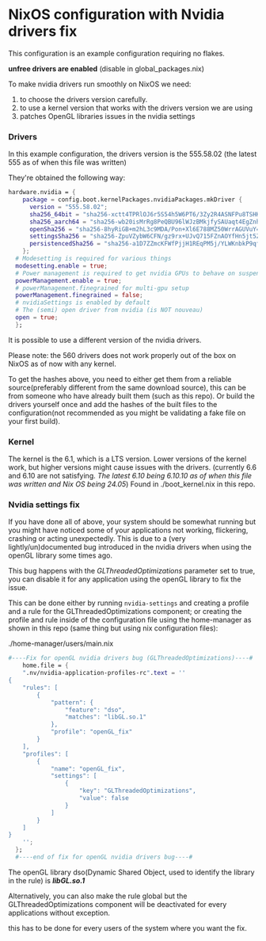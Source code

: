 # NixOS configuration with Nvidia drivers fix

This configuration is an example configuration requiring no flakes.

**unfree drivers are enabled** (disable in global_packages.nix)


To make nvidia drivers run smoothly on NixOS we need:


1. to choose the drivers version carefully.
2. to use a kernel version that works with the drivers version we are using
3. patches OpenGL libraries issues in the nvidia settings

### Drivers

In this example configuration, the drivers version is the 555.58.02 (the latest 555 as of when this file was written)

They're obtained the following way:

```nix
hardware.nvidia = {
    package = config.boot.kernelPackages.nvidiaPackages.mkDriver {
      version = "555.58.02";
      sha256_64bit = "sha256-xctt4TPRlOJ6r5S54h5W6PT6/3Zy2R4ASNFPu8TSHKM=";
      sha256_aarch64 = "sha256-wb20isMrRg8PeQBU96lWJzBMkjfySAUaqt4EgZnhyF8=";
      openSha256 = "sha256-8hyRiGB+m2hL3c9MDA/Pon+Xl6E788MZ50WrrAGUVuY=";
      settingsSha256 = "sha256-ZpuVZybW6CFN/gz9rx+UJvQ715FZnAOYfHn5jt5Z2C8=";
      persistencedSha256 = "sha256-a1D7ZZmcKFWfPjjH1REqPM5j/YLWKnbkP9qfRyIyxAw=";
    };
  # Modesetting is required for various things
  modesetting.enable = true;
  # Power management is required to get nvidia GPUs to behave on suspend, due to firmware bugs.
  powerManagement.enable = true;
  # powerManagement.finegrained for multi-gpu setup
  powerManagement.finegrained = false;
  # nvidiaSettings is enabled by default
  # The (semi) open driver from nvidia (is NOT nouveau)
  open = true;
  };
```

It is possible to use a different version of the nvidia drivers.

Please note: the 560 drivers does not work properly out of the box on NixOS as of now with any kernel.


To get the hashes above, you need to either get them from a reliable source(preferably different from the same download source), this can be from someone who have already built them (such as this repo). Or build the drivers yourself once and add the hashes of the built files to the configuration(not recommended as you might be validating a fake file on your first build).

### Kernel

The kernel is the 6.1, which is a LTS version. Lower versions of the kernel work, but higher versions might cause issues with the drivers. (currently 6.6 and 6.10 are not satisfying. *The latest 6.10 being 6.10.10 as of when this file was written and Nix OS being 24.05*) Found in ./boot_kernel.nix in this repo.

### Nvidia settings fix

If you have done all of above, your system should be somewhat running but you might have noticed some of your applications not working, flickering, crashing or acting unexpectedly. This is due to a (very lightly/un)documented bug introduced in the nvidia drivers when using the openGL library some times ago.

This bug happens with the *GLThreadedOptimizations* parameter set to true, you can disable it for any application using the openGL library to fix the issue.

This can be done either by running `nvidia-settings` and creating a profile and a rule for the GLThreadedOptimizations component; or creating the profile and rule inside of the configuration file using the home-manager as shown in this repo (same thing but using nix configuration files):


./home-manager/users/main.nix
```nix
#----Fix for openGL nvidia drivers bug (GLThreadedOptimizations)----#
    home.file = {
    ".nv/nvidia-application-profiles-rc".text = ''
{
    "rules": [
        {
            "pattern": {
                "feature": "dso",
                "matches": "libGL.so.1"
            },
            "profile": "openGL_fix"
        }
    ],
    "profiles": [
        {
            "name": "openGL_fix",
            "settings": [
                {
                    "key": "GLThreadedOptimizations",
                    "value": false
                }
            ]
        }
    ]
}
    '';
  };
  #----end of fix for openGL nvidia drivers bug----#
```


The openGL library dso(Dynamic Shared Object, used to identify the library in the rule) is ***libGL.so.1***

Alternatively, you can also make the rule global but the GLThreadedOptimizations component will be deactivated for every applications without exception.


this has to be done for every users of the system where you want the fix.
